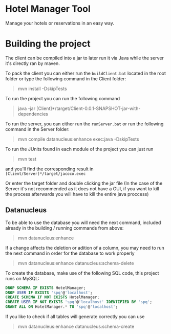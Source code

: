 # Hotel Manager Tool
Manage your hotels or reservations in an easy way.

<h1>Building the project</h1>
The client can be compiled into a jar to later run it via Java while the server it's directly ran by maven.

To pack the client you can either run the `buildClient.bat` located in the root folder or type the  following command in the Client folder:

>mvn install -DskipTests

To run the project you can run the following command

>java -jar [Client]*/target/Client-0.0.1-SNAPSHOT-jar-with-dependencies

To run the server, you can either run the `runServer.bat` or run the following command in the Server folder:

>mvn compile datanucleus:enhance exec:java -DskipTests

To run the JUnits found in each module of the project you can just run

>mvn test

and you'll find the corresponding result in `[Client/Server]*/target/jacoco.exec`


Or enter the target folder and double clicking the jar file (In the case of the Server it's not recommended as it does not have a GUI, if you want to kill the process afterwards you will have to kill the entire java proccess)

<h2>Datanucleus</h2>

To be able to use the database you will need the next command, included already in the building / running commands from above:

> mvn datanucleus:enhance

If a change affects the deletion or adition of a column, you may need to run the next command in order for the database to work properly

> mvn datanucleus:enhance datanucleus:schema-delete

To create the database, make use of the following SQL code, this project runs on MySQL:
```SQL
DROP SCHEMA IF EXISTS HotelManager;
DROP USER IF EXISTS 'spq'@'localhost';
CREATE SCHEMA IF NOT EXISTS HotelManager;
CREATE USER IF NOT EXISTS 'spq'@'localhost' IDENTIFIED BY 'spq';
GRANT ALL ON HotelManager.* TO 'spq'@'localhost';
```

If you like to check if all tables will generate correctly you can use

> mvn datanucleus:enhance datanucleus:schema-create
